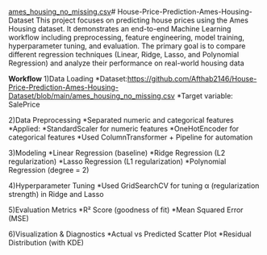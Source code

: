 [ames_housing_no_missing.csv](https://github.com/user-attachments/files/21813529/ames_housing_no_missing.csv)# House-Price-Prediction-Ames-Housing-Dataset
This project focuses on predicting house prices using the Ames Housing dataset. It demonstrates an end-to-end Machine Learning workflow including preprocessing, feature engineering, model training, hyperparameter tuning, and evaluation.
The primary goal is to compare different regression techniques (Linear, Ridge, Lasso, and Polynomial Regression) and analyze their performance on real-world housing data

**Workflow**
1)Data Loading
*Dataset:https://github.com/Afthab2146/House-Price-Prediction-Ames-Housing-Dataset/blob/main/ames_housing_no_missing.csv
*Target variable: SalePrice

2)Data Preprocessing
*Separated numeric and categorical features
*Applied:
  *StandardScaler for numeric features
  *OneHotEncoder for categorical features
  *Used ColumnTransformer + Pipeline for automation

3)Modeling
*Linear Regression (baseline)
*Ridge Regression (L2 regularization)
*Lasso Regression (L1 regularization)
*Polynomial Regression (degree = 2)

4)Hyperparameter Tuning
*Used GridSearchCV for tuning α (regularization strength) in Ridge and Lasso

5)Evaluation Metrics
*R² Score (goodness of fit)
*Mean Squared Error (MSE)

6)Visualization & Diagnostics
*Actual vs Predicted Scatter Plot
*Residual Distribution (with KDE)



